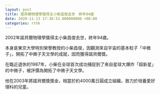```yaml
---
layout: post
title: 諾貝爾物理學獎得主小柴昌俊去世　終年94歲
date: 2020-11-13 17:38:53.000000000 +08:00
categories: rthk
---
```


2002年諾貝爾物理學獎得主小柴昌俊去世，終年94歲。

本身是東京大學特別榮譽教授的小柴昌俊，因觀測來自宇宙的基本粒子「中微子」，開拓了中微子天文學的成就，因而獲得諾貝爾獎。

在臨近退休的1987年，小柴在全球首次成功捕捉到了來自星球大爆炸「超新星」的中微子，被評價為開拓了中微子天文學。

他在2003年將諾貝爾獎獎金，相當於約4000萬日圓成立組織，致力於培養愛好理科的兒童。
